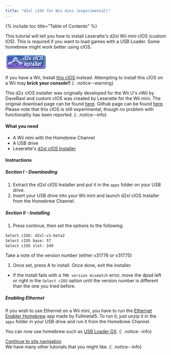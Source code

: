 ```yaml
---
title: "d2xl cIOS for Wii mini (experimental)"
---
```


{% include toc title="Table of Contents" %}

This tutorial will tell you how to install Leseratte's d2xl Wii mini cIOS (custom IOS). This is required if you want to load games with a USB Loader. Some homebrew might work better using cIOS.

![d2x cIOS Installer](/images/cIOS.png)

If you have a Wii, Install [this cIOS](cios) instead. Attempting to install this cIOS on a Wii may **brick your console!!**
{: .notice--warning}

This d2x cIOS installer was originally developed for the Wii U's vWii by DaveBaol and custom cIOS was created by Leseratte for the Wii mini. The original download page can be found [here](https://wii.leseratte10.de/d2xl-cIOS/). Github page can be found [here](https://github.com/Leseratte10/d2xl-cios). Please note that this cIOS is still experimental, though no problem with functionality has been reported.
{: .notice--info}

#### What you need

* A Wii mini with the Homebrew Channel
* A USB drive
* Leseratte's [d2xl cIOS Installer](/assets/files/d2xl_wii_mini_cIOS_installer_v1_beta2.zip)

#### Instructions

##### Section I - Downloading

1. Extract the d2xl cIOS Installer and put it in the `apps` folder on your USB drive.
1. Insert your USB drive into your Wii mini and launch d2xl cIOS Installer from the Homebrew Channel.

##### Section II - Installing

1. Press continue, then set the options to the following:
```
Select cIOS: d2xl-v1-beta2
Select cIOS base: 57
Select cIOS slot: 249
```

Take a note of the version number (either v31776 or v31775)
1. Once set, press A to install. Once done, exit the installer.
  - If the install fails with a `TMD version mismatch` error, move the dpad left or right in the `Select cIOS` option until the version number is different than the one you tried before.


##### Enabling Ethernet
If you wish to use Ethernet on a Wii mini, you have to run the [Ethernet Enabler Homebrew](/assets/files/Wii_Mini_Ethernet_Enable.zip) app made by Fullmetal5. To run it, just unzip it in the `apps` folder in your USB drive and run it from the Homebrew Channel.

You can now use homebrew such as [USB Loader GX](usbloadergx).
{: .notice--info}

[Continue to site navigation](site-navigation)<br>
We have many other tutorials that you might like.
{: .notice--info}
